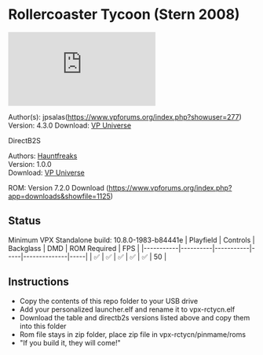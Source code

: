 # Rollercoaster Tycoon (Stern 2008)

![Table Preview](https://www.vpforums.org/index.php?app=downloads&module=display&section=screenshot&record=113867&id=13920&full=1)

Author(s): jpsalas(https://www.vpforums.org/index.php?showuser=277)  
Version: 4.3.0 
Download: [VP Universe](https://www.vpforums.org/index.php?app=downloads&showfile=13920)

DirectB2S

Authors: [Hauntfreaks](https://vpuniverse.com/profile/5216-hauntfreaks/)  
Version: 1.0.0  
Download: [VP Universe](https://vpuniverse.com/files/file/15971-rollercoaster-tycoon-stern-2002-b2s-with-full-dmd/)

ROM:
Version 7.2.0
Download (https://www.vpforums.org/index.php?app=downloads&showfile=1125)


## Status 

Minimum VPX Standalone build: 10.8.0-1983-b84441e
| Playfield | Controls | Backglass | DMD | ROM Required | FPS | 
|-----------|----------|-----------|-----|--------------|-----|
| :white_check_mark: | :white_check_mark: | :white_check_mark: | :white_check_mark: | :white_check_mark: | 50 |

## Instructions

- Copy the contents of this repo folder to your USB drive
- Add your personalized launcher.elf and rename it to vpx-rctycn.elf
- Download the table and directb2s versions listed above and copy them into this folder
- Rom file stays in zip folder, place zip file in vpx-rctycn/pinmame/roms
- "If you build it, they will come!"